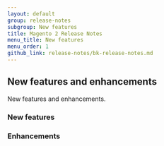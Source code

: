 ```yaml
---
layout: default
group: release-notes
subgroup: New features
title: Magento 2 Release Notes
menu_title: New features
menu_order: 1
github_link: release-notes/bk-release-notes.md
---
```


## New features and enhancements

New features and enhancements.

### New features

### Enhancements

